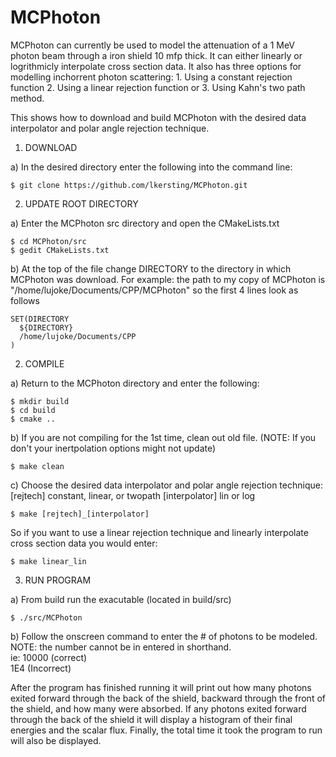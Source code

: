MCPhoton
=============

MCPhoton can currently be used to model the attenuation of a 1 MeV photon beam 
through a iron shield 10 mfp thick. It can either linearly or logrithmicly 
interpolate cross section data. It also has three options for modelling 
inchorrent photon scattering: 1. Using a constant rejection function 2. Using a 
linear rejection function or 3. Using Kahn's two path method. 
 
This shows how to download and build MCPhoton with the desired data interpolator
and polar angle rejection technique. 

1) DOWNLOAD

a) In the desired directory enter the following into the command line:

```
$ git clone https://github.com/lkersting/MCPhoton.git
```

2) UPDATE ROOT DIRECTORY

a) Enter the MCPhoton src directory and open the CMakeLists.txt

```
$ cd MCPhoton/src
$ gedit CMakeLists.txt
```

b) At the top of the file change DIRECTORY to the directory in which 
MCPhoton was download. For example: the path to my copy of MCPhoton is 
"/home/lujoke/Documents/CPP/MCPhoton" so the first 4 lines look as follows

```
SET(DIRECTORY
  ${DIRECTORY}
  /home/lujoke/Documents/CPP
) 
```

2) COMPILE

a) Return to the MCPhoton directory and enter the following:

```
$ mkdir build
$ cd build
$ cmake ..
```
b) If you are not compiling for the 1st time, clean out old file. 
(NOTE: If you don't your inertpolation options might not update)

```
$ make clean
```

c) Choose the desired data interpolator and polar angle rejection technique:
[rejtech] constant, linear, or twopath
[interpolator] lin or log

```
$ make [rejtech]_[interpolator]
```

So if you want to use a linear rejection technique and linearly interpolate 
cross section data you would enter:

```
$ make linear_lin
```

3) RUN PROGRAM

a) From build run the exacutable (located in build/src)

```
$ ./src/MCPhoton
```

b) Follow the onscreen command to enter the # of photons to be modeled.
NOTE: the number cannot be in entered in shorthand.  
ie: 10000 (correct)      
	1E4   (Incorrect)

After the program has finished running it will print out how many photons exited
forward through the back of the shield, backward through the front of the 
shield, and how many were absorbed.
If any photons exited forward through the back of the shield it will display a 
histogram of their final energies and the scalar flux.
Finally, the total time it took the program to run will also be displayed.
